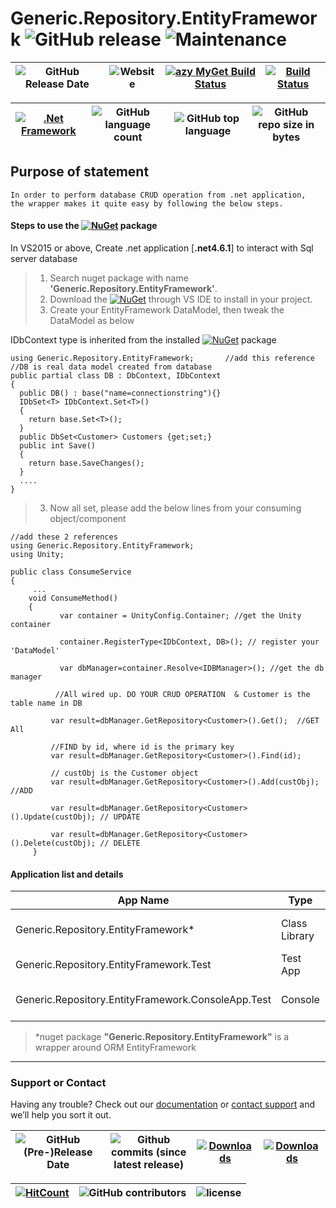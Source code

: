 # Generic.Repository.EntityFramework ![GitHub release](https://img.shields.io/github/release/ajeetx/Generic.Repository.EntityFramework.svg?style=for-the-badge) ![Maintenance](https://img.shields.io/maintenance/yes/2021.svg?style=for-the-badge)
| ![GitHub Release Date](https://img.shields.io/github/release-date/ajeetx/Generic.Repository.EntityFramework.svg?style=plastic) | ![Website](https://img.shields.io/website-stable-offline-green-red/http/ajeetx.github.io/Generic.Repository.EntityFramework.svg?label=status&style=plastic)| [![azy MyGet Build Status](https://www.myget.org/BuildSource/Badge/azy?identifier=2b65bd31-4a27-42f8-9d25-2615bbaaedae)](https://www.myget.org/)|[![Build Status](https://travis-ci.org/AJEETX/Generic.Repository.EntityFramework.png?branch=master&style=for-the-badge)](https://travis-ci.org/AJEETX/Generic.Repository.EntityFramework) 
|  --- | ---     | ---   | --- |

[![.Net Framework](https://img.shields.io/badge/DotNet-4.6.1-blue.svg?style=plastic)](https://www.microsoft.com/en-au/download/details.aspx?id=49981) | ![GitHub language count](https://img.shields.io/github/languages/count/ajeetx/Generic.Repository.EntityFramework.svg?style=plastic)| ![GitHub top language](https://img.shields.io/github/languages/top/ajeetx/Generic.Repository.EntityFramework.svg) |![GitHub repo size in bytes](https://img.shields.io/github/repo-size/ajeetx/Generic.Repository.EntityFramework.svg) 
| ---          | ---        | ---      | ---        | 



## Purpose of statement 
```
In order to perform database CRUD operation from .net application, 
the wrapper makes it quite easy by following the below steps.
```


#### Steps to use the  [![NuGet](https://img.shields.io/nuget/v/Generic.Repository.EntityFramework.svg)](https://www.nuget.org/packages/Generic.Repository.EntityFramework) package 

 In VS2015 or above, Create .net application [**.net4.6.1**] to interact with Sql server database

 >  1. Search nuget package with name **'Generic.Repository.EntityFramework'**.
 >  2. Download the  [![NuGet](https://img.shields.io/nuget/v/Generic.Repository.EntityFramework.svg)](https://www.nuget.org/packages/Generic.Repository.EntityFramework)  through VS IDE  to install in your project.
>   2. Create your EntityFramework DataModel, then tweak the DataModel as below

IDbContext type is inherited from the installed   [![NuGet](https://img.shields.io/nuget/v/Generic.Repository.EntityFramework.svg)](https://www.nuget.org/packages/Generic.Repository.EntityFramework) package
```
using Generic.Repository.EntityFramework;       //add this reference
//DB is real data model created from database
public partial class DB : DbContext, IDbContext   
{ 
  public DB() : base("name=connectionstring"){} 
  IDbSet<T> IDbContext.Set<T>()
  {
  	return base.Set<T>();
  }
  public DbSet<Customer> Customers {get;set;}
  public int Save()
  {
  	return base.SaveChanges();
  }
  ....
}
```
>   3.	Now all set, please add the below lines from your consuming object/component

```
//add these 2 references
using Generic.Repository.EntityFramework;
using Unity;  

public class ConsumeService
{
     ...
    void ConsumeMethod()
    {           
           var container = UnityConfig.Container; //get the Unity container
             
           container.RegisterType<IDbContext, DB>(); // register your 'DataModel'
     
           var dbManager=container.Resolve<IDBManager>(); //get the db manager
     
	      //All wired up. DO YOUR CRUD OPERATION  & Customer is the table name in DB 
         
         var result=dbManager.GetRepository<Customer>().Get();  //GET	All
       
         //FIND by id, where id is the primary key
	     var result=dbManager.GetRepository<Customer>().Find(id); 

         // custObj is the Customer object
	     var result=dbManager.GetRepository<Customer>().Add(custObj); //ADD

	     var result=dbManager.GetRepository<Customer>().Update(custObj); // UPDATE

 	     var result=dbManager.GetRepository<Customer>().Delete(custObj); // DELETE
     }
```

#### Application list and details

| App Name| Type | Comments|
| --- | --- | --- |
| Generic.Repository.EntityFramework*| Class Library | EntityFramework wrapping business logic|
| Generic.Repository.EntityFramework.Test| Test App |unit tests |
| Generic.Repository.EntityFramework.ConsoleApp.Test | Console   |Test the  wrapping business logic |

> *nuget package **"Generic.Repository.EntityFramework"** is a wrapper around ORM  EntityFramework

<hr />

### Support or Contact

Having any trouble? Check out our [documentation](https://github.com/AJEETX/Generic.Repository.EntityFramework/blob/master/README.md) or [contact support](mailto:ajeetkumar@email.com) and we’ll help you sort it out.

|![GitHub (Pre-)Release Date](https://img.shields.io/github/release-date-pre/ajeetx/Generic.Repository.EntityFramework.svg?label=pre-release) | ![Github commits (since latest release)](https://img.shields.io/github/commits-since/ajeetx/Generic.Repository.EntityFramework/latest.svg)| [![Downloads](https://img.shields.io/nuget/dt/Generic.Repository.EntityFramework.svg?label=nuget-download&style=flat-square)](https://www.nuget.org/stats/packages/Generic.Repository.EntityFramework?groupby=Version) | [![Downloads](https://img.shields.io/myget/ajeetx/dt/Generic.Repository.EntityFramework.svg?style=flat-square&label=myget-download)](https://www.myget.org/feed/azy/package/nuget/Generic.Repository.EntityFramework)|
| ---  | ---  | ---  | ---    |

 [![HitCount](http://hits.dwyl.io/ajeetx/Generic.Repository.EntityFramework/projects/1.svg)](http://hits.dwyl.io/ajeetx/Generic.Repository.EntityFramework/projects/1) | ![GitHub contributors](https://img.shields.io/github/contributors/ajeetx/Generic.Repository.EntityFramework.svg?style=plastic)|![license](https://img.shields.io/github/license/ajeetx/Generic.Repository.EntityFramework.svg?style=plastic)|
 | --- | --- | ---|
